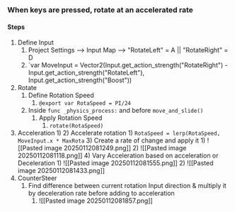 ### When keys are pressed, rotate at an accelerated rate

#### Steps
1) Define Input
	1) Project Settings --> Input Map --> "RotateLeft" = A || "RotateRight" = D
	2) `var MoveInput = Vector2(Input.get_action_strength("RotateRight") - Input.get_action_strength("RotateLeft"), Input.get_action_strength("Boost"))
2) Rotate
	1) Define Rotation Speed
		1) `@export var RotaSpeed = PI/24`
	2) Inside `func _physics_process:` and before `move_and_slide()`
		1) Apply Rotation Speed
			1) `rotate(RotaSpeed)`
3) Acceleration
	1) 
	2) Accelerate rotation
		1) `RotaSpeed = lerp(RotaSpeed, MoveInput.x * MaxRota`
	3) Create a rate of change and apply it
		1) ![[Pasted image 20250112081249.png]]
		2) ![[Pasted image 20250112081118.png]]
	4) Vary Acceleration based on acceleration or Deceleration
		1) ![[Pasted image 20250112081555.png]]
		2) ![[Pasted image 20250112081433.png]]
5) CounterSteer
	1) Find difference between current rotation Input direction & multiply it by deceleration rate before adding to acceleration
		1) ![[Pasted image 20250112081857.png]]